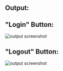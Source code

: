 ## Output:
"Login" Button:
---
![output screenshot](login.png)

"Logout" Button:
---
![output screenshot](logout.png)